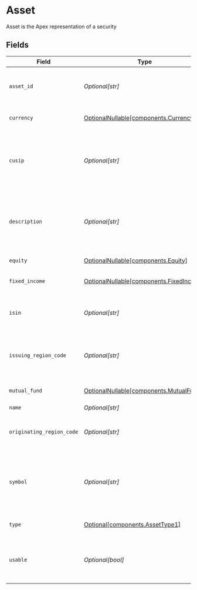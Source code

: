 # Asset

Asset is the Apex representation of a security


## Fields

| Field                                                                                                        | Type                                                                                                         | Required                                                                                                     | Description                                                                                                  | Example                                                                                                      |
| ------------------------------------------------------------------------------------------------------------ | ------------------------------------------------------------------------------------------------------------ | ------------------------------------------------------------------------------------------------------------ | ------------------------------------------------------------------------------------------------------------ | ------------------------------------------------------------------------------------------------------------ |
| `asset_id`                                                                                                   | *Optional[str]*                                                                                              | :heavy_minus_sign:                                                                                           | Apex internal identifier assigned upon entry to every security.                                              | 8395                                                                                                         |
| `currency`                                                                                                   | [OptionalNullable[components.Currency]](../../models/components/currency.md)                                 | :heavy_minus_sign:                                                                                           | Currency specific asset details                                                                              |                                                                                                              |
| `cusip`                                                                                                      | *Optional[str]*                                                                                              | :heavy_minus_sign:                                                                                           | Identifier assigned to a security by the CUSIP Service Bureau of Standard & Poor’s Corporation               | 855244109                                                                                                    |
| `description`                                                                                                | *Optional[str]*                                                                                              | :heavy_minus_sign:                                                                                           | Name of the issuer of a security and additional descriptive information about the particular issue           | Starbucks Corp                                                                                               |
| `equity`                                                                                                     | [OptionalNullable[components.Equity]](../../models/components/equity.md)                                     | :heavy_minus_sign:                                                                                           | Equity specific asset details                                                                                |                                                                                                              |
| `fixed_income`                                                                                               | [OptionalNullable[components.FixedIncome]](../../models/components/fixedincome.md)                           | :heavy_minus_sign:                                                                                           | FixedIncome specific asset details                                                                           |                                                                                                              |
| `isin`                                                                                                       | *Optional[str]*                                                                                              | :heavy_minus_sign:                                                                                           | isin is the International Securities Identification Number                                                   | US123456789                                                                                                  |
| `issuing_region_code`                                                                                        | *Optional[str]*                                                                                              | :heavy_minus_sign:                                                                                           | A string attribute denoting the country of issuance or where the asset is trading.                           | US                                                                                                           |
| `mutual_fund`                                                                                                | [OptionalNullable[components.MutualFund]](../../models/components/mutualfund.md)                             | :heavy_minus_sign:                                                                                           | MutualFund specific asset details                                                                            |                                                                                                              |
| `name`                                                                                                       | *Optional[str]*                                                                                              | :heavy_minus_sign:                                                                                           | assets/{asset_id}                                                                                            | assets/8395                                                                                                  |
| `originating_region_code`                                                                                    | *Optional[str]*                                                                                              | :heavy_minus_sign:                                                                                           | ISO code identifying the region in which the entity was incorporated                                         | US                                                                                                           |
| `symbol`                                                                                                     | *Optional[str]*                                                                                              | :heavy_minus_sign:                                                                                           | An arrangement of characters—usually letters and or numbers — usually representing securities on an exchange | SBUX                                                                                                         |
| `type`                                                                                                       | [Optional[components.AssetType1]](../../models/components/assettype1.md)                                     | :heavy_minus_sign:                                                                                           | The type or category of the asset                                                                            | EQUITY                                                                                                       |
| `usable`                                                                                                     | *Optional[bool]*                                                                                             | :heavy_minus_sign:                                                                                           | A usable asset is active in its respective market and can be traded and/or transferred                       | true                                                                                                         |